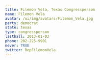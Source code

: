 ```yaml
---
title: Filemon Vela, Texas Congressperson
name: Filemon Vela
avatar: /ui/img/avatars/Filemon_Vela.jpg
party: democrat
state: texas
type: congressperson
lasthall: 2013-01-03
phone: 202-225-9901
never: TRUE
twitter: RepFilemonVela
---
```


